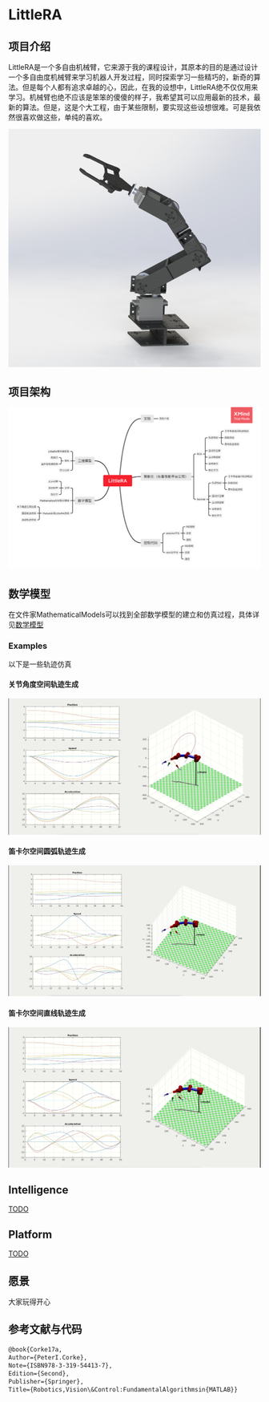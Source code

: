 # LittleRA
## 项目介绍

LittleRA是一个多自由机械臂，它来源于我的课程设计，其原本的目的是通过设计一个多自由度机械臂来学习机器人开发过程，同时探索学习一些精巧的，新奇的算法。但是每个人都有追求卓越的心，因此，在我的设想中，LittleRA绝不仅仅用来学习。机械臂也绝不应该是笨笨的傻傻的样子，我希望其可以应用最新的技术，最新的算法。但是，这是个大工程，由于某些限制，要实现这些设想很难。可是我依然很喜欢做这些，单纯的喜欢。

![LittleRA](./Docs/LittleRA.jpg)

## 项目架构

![Project Architecture](./Docs/Architecture-ZH.png)

## 数学模型

在文件家MathematicalModels可以找到全部数学模型的建立和仿真过程，具体详见[数学模型](./MathematicalModels/README-ZH.md)

### Examples

以下是一些轨迹仿真

#### 关节角度空间轨迹生成 

![AngleGenerate](./Docs/Pictures/AngleGenerate.gif)

#### 笛卡尔空间圆弧轨迹生成

![CircleGenerate](./Docs/Pictures/CircleGenerate.gif)

#### 笛卡尔空间直线轨迹生成

![LineGenerate](./Docs/Pictures/LineGenerate.gif)

## Intelligence

[TODO](./TODO)

## Platform

[TODO](./TODO)

## 愿景

大家玩得开心

## 参考文献与代码

```
@book{Corke17a, 
Author={PeterI.Corke}, 
Note={ISBN978-3-319-54413-7}, 
Edition={Second}, 
Publisher={Springer}, 
Title={Robotics,Vision\&Control:FundamentalAlgorithmsin{MATLAB}}
```